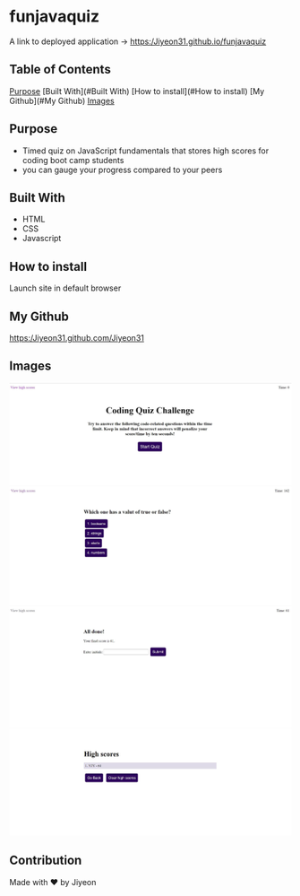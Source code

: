 # funjavaquiz
A link to deployed application -> <a href>https:/Jiyeon31.github.io/funjavaquiz</a>

## Table of Contents
[Purpose](#Purpose)
[Built With](#Built With)
[How to install](#How to install)
[My Github](#My Github)
[Images](#Images)
<a name="Purpose"/></a>
<a name="Built With"/></a>
<a name="How to install"/></a>
<a name="My Github"/></a>
<a name="Images"/></a>

## Purpose
* Timed quiz on JavaScript fundamentals that stores high scores for coding boot camp students
* you can gauge your progress compared to your peers

## Built With
* HTML
* CSS
* Javascript

## How to install
Launch site in default browser

## My Github
<a href>https:/Jiyeon31.github.com/Jiyeon31</a>

## Images
![alt text](https://github.com/Jiyeon31/funjavaquiz/blob/main/assets/images/Title.JPG)
![alt text](https://github.com/Jiyeon31/funjavaquiz/blob/main/assets/images/Quiz.JPG)
![alt text](https://github.com/Jiyeon31/funjavaquiz/blob/main/assets/images/Result.JPG)
![alt text](https://github.com/Jiyeon31/funjavaquiz/blob/main/assets/images/Result2.JPG)

## Contribution
Made with ❤️ by Jiyeon
